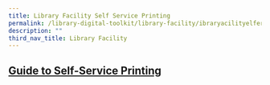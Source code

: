 ```yaml
---
title: Library Facility Self Service Printing
permalink: /library-digital-toolkit/library-facility/ibraryacilityelfervicerinting/
description: ""
third_nav_title: Library Facility
---
```

[Guide to Self-Service Printing](https://drive.google.com/file/d/1XJLqzyO8RpKVO5OH_6ndY7uaj8bqGph3/view?usp=sharing)
--------------------------------------------------------------------------------------------------------------------